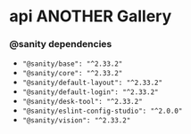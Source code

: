 # api ANOTHER Gallery

### @sanity dependencies

* `"@sanity/base": "^2.33.2"`
* `"@sanity/core": "^2.33.2"`
* `"@sanity/default-layout": "^2.33.2"`
* `"@sanity/default-login": "^2.33.2"`
* `"@sanity/desk-tool": "^2.33.2"`
* `"@sanity/eslint-config-studio": "^2.0.0"`
* `"@sanity/vision": "^2.33.2"`
